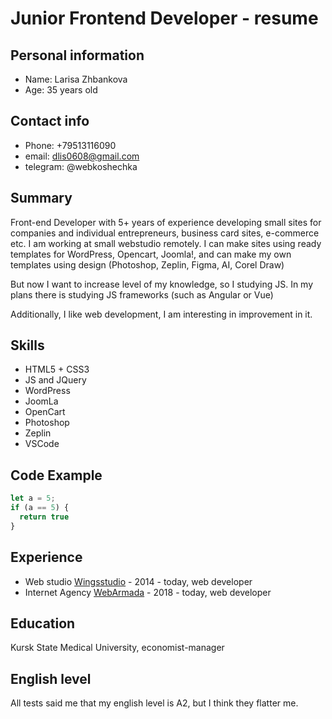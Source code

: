 # Junior Frontend Developer - resume
## Personal information
* Name: Larisa Zhbankova
* Age: 35 years old

## Contact info
* Phone: +79513116090
* email: dlis0608@gmail.com
* telegram: @webkoshechka

## Summary
Front-end Developer with 5+ years of experience developing small sites for companies and individual entrepreneurs, business card sites, e-commerce etc. I am working at small webstudio remotely. I can make sites using ready templates for WordPress, Opencart, Joomla!, and can make my own templates using design (Photoshop, Zeplin, Figma, AI, Corel Draw)

But now I want to increase level of my knowledge, so I studying JS. In my plans there is studying JS frameworks (such as Angular or Vue)

Additionally, I like web development, I am interesting in improvement in it.

## Skills
* HTML5 + CSS3
* JS and JQuery
* WordPress
* JoomLa
* OpenCart
* Photoshop
* Zeplin
* VSCode

## Code Example

```javascript
let a = 5;
if (a == 5) {
  return true
}
```
## Experience

* Web studio [Wingsstudio](https://wingsstudio.ru) - 2014 - today, web developer
* Internet Agency [WebArmada](https://webarmada.ru) - 2018 - today, web developer

## Education
Kursk State Medical University, economist-manager

## English level

All tests said me that my english level is A2, but I think they flatter me.
